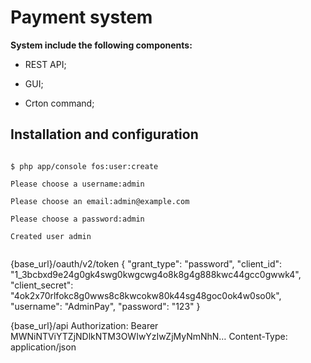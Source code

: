 Payment system
========================
**System include the following components:**

  * REST API;

  * GUI;

  * Crton command;


Installation and configuration
--------------

<code>
$ php app/console fos:user:create<br>
Please choose a username:admin<br>
Please choose an email:admin@example.com<br>
Please choose a password:admin<br>
Created user admin<br>
</code>


{base_url}/oauth/v2/token
{
    "grant_type": "password",
    "client_id": "1_3bcbxd9e24g0gk4swg0kwgcwg4o8k8g4g888kwc44gcc0gwwk4",
    "client_secret": "4ok2x70rlfokc8g0wws8c8kwcokw80k44sg48goc0ok4w0so0k",
    "username": "AdminPay",
    "password": "123"
}




{base_url}/api
 Authorization: Bearer MWNiNTViYTZjNDlkNTM3OWIwYzIwZjMyNmNhN…
 Content-Type: application/json